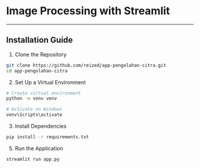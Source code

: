 # Image Processing with Streamlit

---

## Installation Guide

1. Clone the Repository
```bash
git clone https://github.com/reized/app-pengolahan-citra.git
cd app-pengolahan-citra
```

2. Set Up a Virtual Environment
```bash
# Create virtual environment
python -m venv venv

# Activate on Windows
venv\Scripts\activate
```

3. Install Dependencies
```bash
pip install -r requirements.txt
```
5. Run the Application
```bash
streamlit run app.py
```
